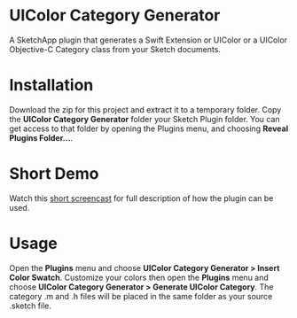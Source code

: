 UIColor Category Generator
===========

A SketchApp plugin that generates a Swift Extension or UIColor or a UIColor Objective-C Category class from your Sketch documents.  


Installation
=============================

Download the zip for this project and extract it to a temporary folder.  Copy the **UIColor Category Generator** folder your Sketch Plugin folder.  You can get access to that folder by opening the Plugins menu, and choosing **Reveal Plugins Folder...**. 

Short Demo
=============================
Watch this [short screencast](https://www.youtube.com/watch?v=W6oT8osPc_A) for full description of how the plugin can be used.

Usage
=============================

Open the **Plugins** menu and choose **UIColor Category Generator > Insert Color Swatch**.  Customize your colors then open the **Plugins** menu and choose **UIColor Category Generator > Generate UIColor Category**.  The category .m and .h files will be placed in the same folder as your source .sketch file.




